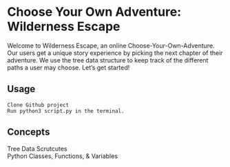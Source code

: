 # Choose Your Own Adventure: Wilderness Escape

Welcome to Wilderness Escape, an online Choose-Your-Own-Adventure. Our users get a unique story experience by picking the next chapter of their adventure. We use the tree data structure to keep track of the different paths a user may choose. Let’s get started!

## Usage

```
Clone Github project
Run python3 script.py in the terminal.
```
## Concepts
  Tree Data Scrutcutes <br/>
  Python Classes, Functions, & Variables

